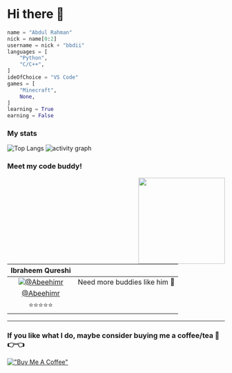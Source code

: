 
# Hi there 👋

```python
name = "Abdul Rahman"
nick = name[0:2]
username = nick + "bbdii"
languages = [
    "Python",
    "C/C++",
]
ideOfChoice = "VS Code"
games = [
    "Minecraft",
    None,
]
learning = True
earning = False
```
### My stats

![Top Langs](https://github-readme-stats.vercel.app/api/top-langs/?username=abdbbdii&theme=github_dark&hide_border=true&layout=compact&card_width=1000&title_color=adbac7)
![activity graph](https://github-readme-activity-graph.vercel.app/graph?username=abdbbdii&theme=github-dark&custom_title=abd's%20this%20month%20activity%20on%20Github&hide_border=true&line=adbac7&color=adbac7)
<!-- ![Profile](http://github-profile-summary-cards.vercel.app/api/cards/profile-details?username=abdbbdii&theme=github_dark)
![Stats](http://github-profile-summary-cards.vercel.app/api/cards/stats?username=abdbbdii&theme=github_dark)
![Top Languages](http://github-profile-summary-cards.vercel.app/api/cards/repos-per-language?username=abdbbdii&theme=github_dark) -->

### Meet my code buddy!
<img align='right' src='https://github.com/abdbbdii/abdbbdii/assets/69167454/bd0414cd-5c66-4bf5-8e57-c9828627f551' width='200'>

|Ibraheem Qureshi||
|:-:|:-:|
|[![@Abeehimr](https://github.com/Abeehimr.png?size=150)](https://github.com/Abeehimr)|Need more buddies like him 🥲|
|[@Abeehimr](https://github.com/Abeehimr)||
|⭐⭐⭐⭐⭐|

---
### If you like what I do, maybe consider buying me a coffee/tea 🥺👉👈

[!["Buy Me A Coffee"](https://www.buymeacoffee.com/assets/img/custom_images/orange_img.png)](https://www.buymeacoffee.com/abdbbdii)
